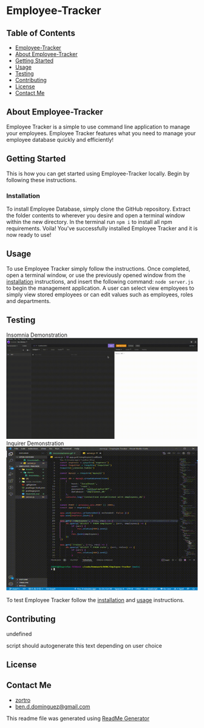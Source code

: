 <!-- proj name -->
<a name="title"></a>
# Employee-Tracker

<!-- project shields -->


<!-- toc -->
<a name="table-of-contents"></a>
## Table of Contents

- [Employee-Tracker](#title)
- [About Employee-Tracker](#about-proj)
- [Getting Started](#getting-started)
- [Usage](#Usage)
- [Testing](#testing)
- [Contributing](#contributing)
- [License](#license)
- [Contact Me](#contact-me)

<!-- about project -->
<a name="about-proj"></a>
## About Employee-Tracker

Employee Tracker is a simple to use command line application to manage your employees. Employee Tracker features what you need to manage your employee database quickly and efficiently!

<!-- Getting Started -->
<a name="getting-started"></a>
## Getting Started
This is how you can get started using Employee-Tracker locally. Begin by following these instructions.
### Installation

To install Employee Database, simply clone the GitHub repository. Extract the folder contents to wherever you desire and open a terminal window within the new directory. In the terminal run `npm i` to install all npm requirements. Voila! You've successfully installed Employee Tracker and it is now ready to use!

<!-- Usage -->
<a name="Usage"></a>
## Usage

To use Employee Tracker simply follow the instructions. Once completed, open a terminal window, or use the previously opened window from the [installation](#getting-started) instructions, and insert the following command: `node server.js` to begin the management application. A user can select view employees to simply view stored employees or can edit values such as employees, roles and departments.

<!-- Testing -->
<a name="testing"></a>
## Testing
Insomnia Demonstration <br>
![gif](./Assets/demo/InsomniaDemo.gif)
<br>
Inquirer Demonstration <br>
![gif](./Assets/demo/ServerJsDemo.gif)

To test Employee Tracker follow the [installation](#getting-started) and [usage](#Usage) instructions.

<!-- Contributing -->
<a name="Contributing"></a>
## Contributing

undefined

script should autogenerate this text depending on user choice

<!-- License -->
<a name="License"></a>

## License



<!-- Contact Me -->
<a name="contact-me"></a>
## Contact Me
- [zortro](https://github.com/zortro)
- ben.d.dominguez@gmail.com

This readme file was generated using [ReadMe Generator](https://github.com/zortro/readme-generator/)